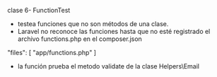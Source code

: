 clase 6- FunctionTest
- testea funciones que no son métodos de una clase. 
- Laravel no reconoce las funciones hasta que no esté registrado el archivo functions.php en el composer.json

 "files": [
      "app/functions.php"
]

- la función prueba el metodo validate de la clase Helpers\Email